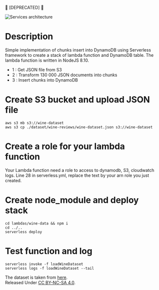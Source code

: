 🔴 [DEPRECATED] 🔴

![Services architecture](https://github.com/cravier/lambda-chunks-dynamodb/blob/master/res/lambda_chunks_insert.png)

# Description  
Simple implementation of chunks insert into DynamoDB using Serverless framework to create a stack of lambda function and DynamoDB table.
The lambda function is written in NodeJS 8.10. 
- 1 : Get JSON file from S3
- 2 : Transform 130 000 JSON documents into chunks
- 3 : Insert chunks into DynamoDB

# Create S3 bucket and upload JSON file  
``` shell
aws s3 mb s3://wine-dataset
aws s3 cp ./dataset/wine-reviews/wine-dataset.json s3://wine-dataset
```

# Create a role for your lambda function  
Your Lambda function need a role to access to dynamodb, S3, cloudwatch logs.
Line 28 in serverless.yml, replace the text by your arn role you just created.

# Create node_module and deploy stack  
``` shell
cd lambdas/wine-data && npm i
cd ../..
serverless deploy
```

# Test function and log  
``` shell
serverless invoke -f loadWineDataset
serverless logs -f loadWineDataset --tail
```


The dataset is taken from [here](https://www.kaggle.com/zynicide/wine-reviews).  
Released Under [CC BY-NC-SA 4.0](https://creativecommons.org/licenses/by-nc-sa/4.0/).
